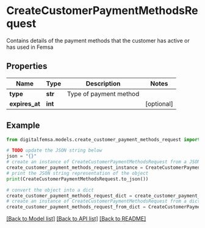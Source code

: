 # CreateCustomerPaymentMethodsRequest

Contains details of the payment methods that the customer has active or has used in Femsa

## Properties

Name | Type | Description | Notes
------------ | ------------- | ------------- | -------------
**type** | **str** | Type of payment method | 
**expires_at** | **int** |  | [optional] 

## Example

```python
from digitalfemsa.models.create_customer_payment_methods_request import CreateCustomerPaymentMethodsRequest

# TODO update the JSON string below
json = "{}"
# create an instance of CreateCustomerPaymentMethodsRequest from a JSON string
create_customer_payment_methods_request_instance = CreateCustomerPaymentMethodsRequest.from_json(json)
# print the JSON string representation of the object
print(CreateCustomerPaymentMethodsRequest.to_json())

# convert the object into a dict
create_customer_payment_methods_request_dict = create_customer_payment_methods_request_instance.to_dict()
# create an instance of CreateCustomerPaymentMethodsRequest from a dict
create_customer_payment_methods_request_from_dict = CreateCustomerPaymentMethodsRequest.from_dict(create_customer_payment_methods_request_dict)
```
[[Back to Model list]](../README.md#documentation-for-models) [[Back to API list]](../README.md#documentation-for-api-endpoints) [[Back to README]](../README.md)


